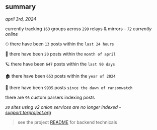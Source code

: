 
## summary
_april 3rd, 2024_

currently tracking `163` groups across `299` relays & mirrors - _`72` currently online_

⏲ there have been `13` posts within the `last 24 hours`

🦈 there have been `20` posts within the `month of april`

🪐 there have been `647` posts within the `last 90 days`

🏚 there have been `653` posts within the `year of 2024`

🦕 there have been `9935` posts `since the dawn of ransomwatch`

there are `96` custom parsers indexing posts

_`20` sites using v2 onion services are no longer indexed - [support.torproject.org](https://support.torproject.org/onionservices/v2-deprecation/)_

> see the project [README](https://github.com/joshhighet/ransomwatch#ransomwatch--) for backend technicals

